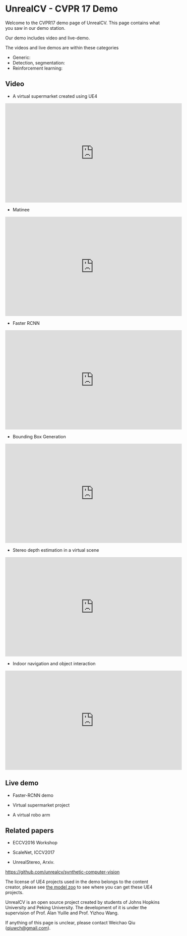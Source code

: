# UnrealCV - CVPR 17 Demo

Welcome to the CVPR17 demo page of UnrealCV. This page contains what you saw in our demo station. 

Our demo includes video and live-demo.

The videos and live demos are within these categories

- Generic:
- Detection, segmentation:
- Reinforcement learning: 

## Video

- A virtual supermarket created using UE4

<iframe width="560" height="315" src="https://www.youtube.com/embed/JuKnhMga9vM?list=PLOnBc7A9ZnwP0_mR2upuSE7jzxzQm2n5k" frameborder="0" allowfullscreen></iframe>


- Matinee

<iframe width="560" height="315" src="https://www.youtube.com/embed/77qAieRAMW4?list=PLOnBc7A9ZnwP0_mR2upuSE7jzxzQm2n5k" frameborder="0" allowfullscreen></iframe>


- Faster RCNN
<iframe width="560" height="315" src="https://www.youtube.com/embed/iGGNAkaxVyQ" frameborder="0" allowfullscreen></iframe>


- Bounding Box Generation
<iframe width="560" height="315" src="https://www.youtube.com/embed/5EpbSGeUF5E?list=PLOnBc7A9ZnwP0_mR2upuSE7jzxzQm2n5k" frameborder="0" allowfullscreen></iframe>

- Stereo depth estimation in a virtual scene

<iframe width="560" height="315" src="https://www.youtube.com/embed/67LVleN_Ko4?list=PLOnBc7A9ZnwP0_mR2upuSE7jzxzQm2n5k" frameborder="0" allowfullscreen></iframe>

- Indoor navigation and object interaction

<iframe width="560" height="315" src="https://www.youtube.com/embed/dyjpxQgkHBU?list=PLOnBc7A9ZnwP0_mR2upuSE7jzxzQm2n5k" frameborder="0" allowfullscreen></iframe>


## Live demo

- Faster-RCNN demo

- Virtual supermarket project

- A virtual robo arm

## Related papers

- ECCV2016 Workshop

- ScaleNet, ICCV2017

- UnrealStereo, Arxiv.


https://github.com/unrealcv/synthetic-computer-vision


The license of UE4 projects used in the demo belongs to the content creator, please see [the model zoo](http://docs.unrealcv.org/en/master/reference/model_zoo.html) to see where you can get these UE4 projects. 


UnrealCV is an open source project created by students of Johns Hopkins University and Peking University. The development of it is under the supervision of Prof. Alan Yuille and Prof. Yizhou Wang.


If anything of this page is unclear, please contact Weichao Qiu (qiuwch@gmail.com).
